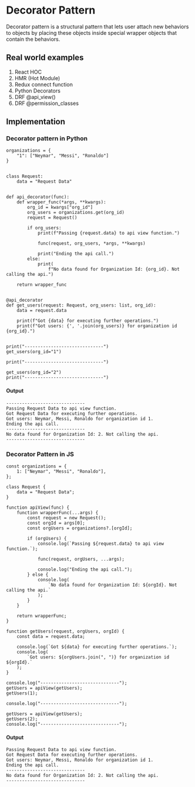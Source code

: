 # Decorator Pattern

Decorator pattern is a structural pattern that lets user attach new behaviors to objects by placing these objects inside special wrapper objects that contain the behaviors.

## Real world examples

1. React HOC
2. HMR (Hot Module)
3. Redux connect function
4. Python Decorators
5. DRF @api_view()
6. DRF @permission_classes

## Implementation

### Decorator pattern in Python

```
organizations = {
    "1": ["Neymar", "Messi", "Ronaldo"]
}


class Request:
    data = "Request Data"


def api_decorator(func):
    def wrapper_func(*args, **kwargs):
        org_id = kwargs["org_id"]
        org_users = organizations.get(org_id)
        request = Request()

        if org_users:
            print(f"Passing {request.data} to api view function.")

            func(request, org_users, *args, **kwargs)

            print("Ending the api call.")
        else:
            print(
                f"No data found for Organization Id: {org_id}. Not calling the api.")

    return wrapper_func


@api_decorator
def get_users(request: Request, org_users: list, org_id):
    data = request.data

    print(f"Got {data} for executing further operations.")
    print(f"Got users: {', '.join(org_users)} for organization id {org_id}.")


print("------------------------------")
get_users(org_id="1")

print("------------------------------")

get_users(org_id="2")
print("------------------------------")

```

#### Output

```
------------------------------
Passing Request Data to api view function.
Got Request Data for executing further operations.
Got users: Neymar, Messi, Ronaldo for organization id 1.
Ending the api call.
------------------------------
No data found for Organization Id: 2. Not calling the api.
------------------------------

```

### Decorator Pattern in JS

```
const organizations = {
	1: ["Neymar", "Messi", "Ronaldo"],
};

class Request {
	data = "Request Data";
}

function apiView(func) {
	function wrapperFunc(...args) {
		const request = new Request();
		const orgId = args[0];
		const orgUsers = organizations?.[orgId];

		if (orgUsers) {
			console.log(`Passing ${request.data} to api view function.`);

			func(request, orgUsers, ...args);

			console.log("Ending the api call.");
		} else {
			console.log(
				`No data found for Organization Id: ${orgId}. Not calling the api.`
			);
		}
	}

	return wrapperFunc;
}

function getUsers(request, orgUsers, orgId) {
	const data = request.data;

	console.log(`Got ${data} for executing further operations.`);
	console.log(
		`Got users: ${orgUsers.join(", ")} for organization id ${orgId}.`
	);
}

console.log("------------------------------");
getUsers = apiView(getUsers);
getUsers(1);

console.log("------------------------------");

getUsers = apiView(getUsers);
getUsers(2);
console.log("------------------------------");

```

#### Output

```
Passing Request Data to api view function.
Got Request Data for executing further operations.
Got users: Neymar, Messi, Ronaldo for organization id 1.
Ending the api call.
------------------------------
No data found for Organization Id: 2. Not calling the api.
------------------------------

```

